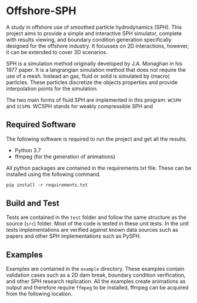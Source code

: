 # Offshore-SPH

A study in offshore use of smoothed particle hydrodynamics (SPH). This project aims to provide a simple and interactive SPH simulator, complete with results viewing, and boundary condition generation specifically designed for the offshore industry. It focusses on 2D interactions, however, it can be extended to cover 3D scenarios.

SPH is a simulation method originally developed by J.A. Monaghan in his 1977 paper. It is a langrangian simulation method that does not require the use of a mesh. Instead an gas, fluid or solid is simulated by (macro) particles. These particles discretize the objects properties and provide interpolation points for the simulation.

The two main forms of fluid SPH are implemented in this program: `WCSPH` and `ICSPH`. WCSPH stands for weakly compressible SPH and

## Required Software

The following software is required to run the project and get all the results.

- Python 3.7
- ffmpeg (for the generation of animations)

All python packages are contained in the requirements.txt file. These can be installed using the following command.

```ps
pip install -r requirements.txt
```

## Build and Test

Tests are contained in the `test` folder and follow the same structure as the source (`src`) folder. Most of the code is tested in these unit tests. In the unit tests implementations are verified against known data sources such as papers and other SPH implementations such as PySPH.

## Examples

Examples are contained in the `example` directory. These examples contain validation cases such as a 2D dam break, boundary condition verification, and other SPH research replication. All the examples create animations as output and therefore require `ffmpeg` to be installed, ffmpeg can be acquired from the following location.
